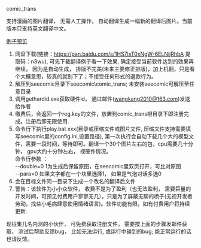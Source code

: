 comic_trans

支持漫画的图片翻译， 无需人工操作， 自动翻译生成一幅新的翻译后图片。当前版本只支持英文翻译中文。

[例子预览](https://github.com/nessessary/SeeComic/blob/master/comic_trans/sample.md)

1. 网盘下载(链接：https://pan.baidu.com/s/1HS7lxT0xNgW-6ELNijRhbA
提取码：n3wu), 可先下载翻译例子看一下效果, 确定接受当前软件达到的效果再继续， 因为是自动生成， 排版不完美(未来主要修正排版)，加上机翻，只是看个大概意思，较真的就别下了；不接受任何形式的退款行为。
2. 解压到seecomic目录下seecomic\comic_trans; 未安装seecomic可解压至任意目录
3. 调用gethardid.exe获取硬件id， 通过邮件(wangkang2010@163.com)发送给作者
4. 缴费后，会返回一个reg.key的文件，放置到comic_trans根目录下即注册完成。注册后即无限使用.
5. 命令行下执行play.bat xxx(目录或压缩文件或图片文件, 压缩文件支持需要填写seecomic里的config.ini,设置路径), 第一次执行会自动下载几个大的模型文件，需要一段时间，等待即可。翻译一个30个图片左右的包，cpu需要几十分钟， gpu大约十分钟左右， 视硬件情况。
<br>命令行参数 ：<br> --double=0 1为生成后保留原图，在seecomic里双页打开，可比对原图<br> --para=0 如果文字都在一个块里选择1， 如果是气泡对话多选0
6. 会在目标文件同一目录下生成一个改名的翻译后文件
7. 警告：该软件为小小众软件， 收费不是为了盈利（也无法盈利， 需要巨量的开发时间，可预见付费用户寥寥无几），只是为了屏蔽无聊的喷子(无视开发者劳动，找些小毛病肆意使用情绪语言)。软件功能有限，如有付费用户将持续更新.

现征集几名内测的小伙伴， 可免费获取注册文件， 需要按上面的步骤发邮件获取， 测试后帮助反馈bug， 比如无法运行, 或运行中碰到的bug; 能正常运行的话也请反馈。
